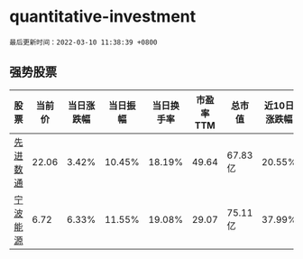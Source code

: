 # quantitative-investment

`最后更新时间：2022-03-10 11:38:39 +0800`

## 强势股票

|股票|当前价|当日涨跌幅|当日振幅|当日换手率|市盈率TTM|总市值|近10日涨跌幅|
|----|----|----|----|----|----|----|----|
|[先进数通](https://xueqiu.com/S/SZ300541)|22.06|3.42%|10.45%|18.19%|49.64|67.83亿|20.55%|
|[宁波能源](https://xueqiu.com/S/SH600982)|6.72|6.33%|11.55%|19.08%|29.07|75.11亿|37.99%|
